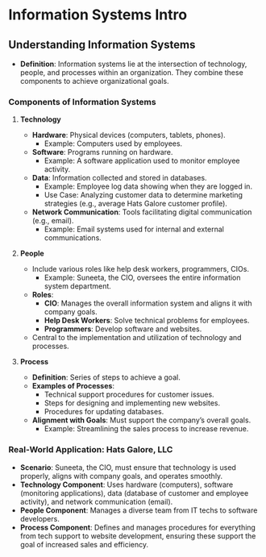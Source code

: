 # Information Systems Intro

## Understanding Information Systems

- **Definition**: Information systems lie at the intersection of technology, people, and processes within an organization. They combine these components to achieve organizational goals.

### Components of Information Systems

1. **Technology**
   - **Hardware**: Physical devices (computers, tablets, phones).
     - Example: Computers used by employees.
   - **Software**: Programs running on hardware.
     - Example: A software application used to monitor employee activity.
   - **Data**: Information collected and stored in databases.
     - Example: Employee log data showing when they are logged in.
     - Use Case: Analyzing customer data to determine marketing strategies (e.g., average Hats Galore customer profile).
   - **Network Communication**: Tools facilitating digital communication (e.g., email).
     - Example: Email systems used for internal and external communications.

2. **People**
   - Include various roles like help desk workers, programmers, CIOs.
     - Example: Suneeta, the CIO, oversees the entire information system department.
   - **Roles**:
     - **CIO**: Manages the overall information system and aligns it with company goals.
     - **Help Desk Workers**: Solve technical problems for employees.
     - **Programmers**: Develop software and websites.
   - Central to the implementation and utilization of technology and processes.

3. **Process**
   - **Definition**: Series of steps to achieve a goal.
   - **Examples of Processes**:
     - Technical support procedures for customer issues.
     - Steps for designing and implementing new websites.
     - Procedures for updating databases.
   - **Alignment with Goals**: Must support the company’s overall goals.
     - Example: Streamlining the sales process to increase revenue.

### Real-World Application: Hats Galore, LLC

- **Scenario**: Suneeta, the CIO, must ensure that technology is used properly, aligns with company goals, and operates smoothly.
- **Technology Component**: Uses hardware (computers), software (monitoring applications), data (database of customer and employee activity), and network communication (email).
- **People Component**: Manages a diverse team from IT techs to software developers.
- **Process Component**: Defines and manages procedures for everything from tech support to website development, ensuring these support the goal of increased sales and efficiency.
